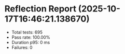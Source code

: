 # Reflection Report (2025-10-17T16:46:21.138670)

- Total tests: 695
- Pass rate: 100.00%
- Duration p95: 0 ms
- Failures: 0

